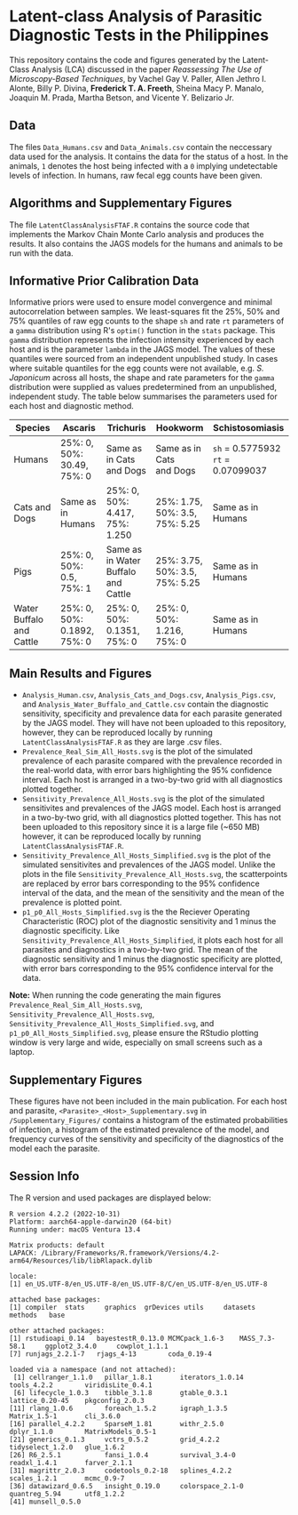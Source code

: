 # Latent-class Analysis of Parasitic Diagnostic Tests in the Philippines
This repository contains the code and figures generated by the Latent-Class Analysis (LCA) discussed in the paper *Reassessing The Use of Microscopy-Based Techniques*, by Vachel Gay V. Paller, Allen Jethro I. Alonte, Billy P. Divina, **Frederick T. A. Freeth**, Sheina Macy P. Manalo, Joaquin M. Prada, Martha Betson, and Vicente Y. Belizario Jr.

## Data
The files ```Data_Humans.csv``` and ```Data_Animals.csv``` contain the neccessary data used for the analysis. It contains the data for the status of a host. In the animals, ```1``` denotes the host being infected with a ```0``` implying undetectable levels of infection. In humans, raw fecal egg counts have been given.


## Algorithms and Supplementary Figures
The file ```LatentClassAnalysisFTAF.R``` contains the source code that implements the Markov Chain Monte Carlo analysis and produces the results. It also contains the JAGS models for the humans and animals to be run with the data.


## Informative Prior Calibration Data
Informative priors were used to ensure model convergence and minimal autocorrelation between samples. We least-squares fit the 25%, 50% and 75% quantiles of raw egg counts to the shape ```sh``` and rate ```rt``` parameters of a ```gamma``` distribution using R's ```optim()``` function in the ```stats``` package. This ```gamma``` distribution represents the infection intensity experienced by each host and is the parameter ```lambda``` in the JAGS model. The values of these quantiles were sourced from an independent unpublished study. In cases where suitable quantiles for the egg counts were not available, e.g. _S. Japonicum_ across all hosts, the shape and rate parameters for the ```gamma``` distribution were supplied as values predetermined from an unpublished, independent study. The table below summarises the parameters used for each host and diagnostic method.

| Species                  | Ascaris                          | Trichuris                              | Hookworm                             | Schistosomiasis                              |
|--------------------------|----------------------------------|----------------------------------------|--------------------------------------|----------------------------------------------|
| Humans                   | 25%: 0,<br>50%: 30.49,<br>75%: 0 | Same as in Cats<br>and Dogs            | Same as in Cats<br>and Dogs          | ```sh``` = 0.5775932<br>```rt``` = 0.07099037|
| Cats and Dogs            | Same as in Humans                | 25%: 0,<br>50%: 4.417,<br>75%: 1.250   | 25%: 1.75,<br>50%: 3.5,<br>75%: 5.25 | Same as in Humans                            |
| Pigs                     | 25%: 0,<br>50%: 0.5,<br>75%: 1   | Same as in Water<br>Buffalo and Cattle | 25%: 3.75,<br>50%: 3.5,<br>75%: 5.25 | Same as in Humans                            |
| Water Buffalo and Cattle | 25%: 0,<br>50%: 0.1892,<br>75%: 0| 25%: 0,<br>50%: 0.1351,<br>75%: 0      | 25%: 0,<br>50%: 1.216,<br>75%: 0     | Same as in Humans                            |


## Main Results and Figures
- ```Analysis_Human.csv```, ```Analysis_Cats_and_Dogs.csv```, ```Analysis_Pigs.csv```, and ```Analysis_Water_Buffalo_and_Cattle.csv``` contain the diagnostic sensitivity, specificity and prevalence data for each parasite generated by the JAGS model. They will have not been uploaded to this repository, however, they can be reproduced locally by running ```LatentClassAnalysisFTAF.R``` as they are large .csv files.
 - ```Prevalence_Real_Sim_All_Hosts.svg``` is the plot of the simulated prevalence of each parasite compared with the prevalence recorded in the real-world data, with error bars highlighting the 95% confidence interval. Each host is arranged in a two-by-two grid with all diagnostics plotted together.
 - ```Sensitivity_Prevalence_All_Hosts.svg``` is the plot of the simulated sensitivites and prevalences of the JAGS model. Each host is arranged in a two-by-two grid, with all diagnostics plotted together. This has not been uploaded to this repository since it is a large file (~650 MB) however, it can be reproduced locally by running ```LatentClassAnalysisFTAF.R```.
 - ```Sensitivity_Prevalence_All_Hosts_Simplified.svg``` is the plot of the simulated sensitivites and prevalences of the JAGS model. Unlike the plots in the file ```Sensitivity_Prevalence_All_Hosts.svg```, the scatterpoints are replaced by error bars corresponding to the 95% confidence interval of the data, and the mean of the sensitivity and the mean of the prevalence is plotted point.
 - ```p1_p0_All_Hosts_Simplified.svg``` is the the Reciever Operating Characteristic (ROC) plot of the diagnostic sensitivity and 1 minus the diagnostic specificity. Like ```Sensitivity_Prevalence_All_Hosts_Simplified```, it plots each host for all parasites and diagnostics in a two-by-two grid. The mean of the diagnostic sensitivity and 1 minus the diagnostic specificity are plotted, with error bars corresponding to the 95% confidence interval for the data.

**Note:** When running the code generating the main figures ```Prevalence_Real_Sim_All_Hosts.svg```, ```Sensitivity_Prevalence_All_Hosts.svg```, ```Sensitivity_Prevalence_All_Hosts_Simplified.svg```, and ```p1_p0_All_Hosts_Simplified.svg```, please ensure the RStudio plotting window is very large and wide, especially on small screens such as a laptop.


## Supplementary Figures
These figures have not been included in the main publication. For each host and parasite, ```<Parasite>_<Host>_Supplementary.svg``` in ```/Supplementary_Figures/``` contains a histogram of the estimated probabilities of infection, a histogram of the estimated prevalence of the model, and frequency curves of the sensitivity and specificity of the diagnostics of the model each the parasite.

## Session Info
The R version and used packages are displayed below:
```
R version 4.2.2 (2022-10-31)
Platform: aarch64-apple-darwin20 (64-bit)
Running under: macOS Ventura 13.4

Matrix products: default
LAPACK: /Library/Frameworks/R.framework/Versions/4.2-arm64/Resources/lib/libRlapack.dylib

locale:
[1] en_US.UTF-8/en_US.UTF-8/en_US.UTF-8/C/en_US.UTF-8/en_US.UTF-8

attached base packages:
[1] compiler  stats     graphics  grDevices utils     datasets  methods   base     

other attached packages:
[1] rstudioapi_0.14   bayestestR_0.13.0 MCMCpack_1.6-3    MASS_7.3-58.1     ggplot2_3.4.0     cowplot_1.1.1    
[7] runjags_2.2.1-7   rjags_4-13        coda_0.19-4      

loaded via a namespace (and not attached):
 [1] cellranger_1.1.0   pillar_1.8.1       iterators_1.0.14   tools_4.2.2        viridisLite_0.4.1 
 [6] lifecycle_1.0.3    tibble_3.1.8       gtable_0.3.1       lattice_0.20-45    pkgconfig_2.0.3   
[11] rlang_1.0.6        foreach_1.5.2      igraph_1.3.5       Matrix_1.5-1       cli_3.6.0         
[16] parallel_4.2.2     SparseM_1.81       withr_2.5.0        dplyr_1.1.0        MatrixModels_0.5-1
[21] generics_0.1.3     vctrs_0.5.2        grid_4.2.2         tidyselect_1.2.0   glue_1.6.2        
[26] R6_2.5.1           fansi_1.0.4        survival_3.4-0     readxl_1.4.1       farver_2.1.1      
[31] magrittr_2.0.3     codetools_0.2-18   splines_4.2.2      scales_1.2.1       mcmc_0.9-7        
[36] datawizard_0.6.5   insight_0.19.0     colorspace_2.1-0   quantreg_5.94      utf8_1.2.2        
[41] munsell_0.5.0
```
